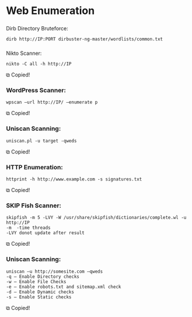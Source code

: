 # Web Enumeration

### 
Dirb Directory Bruteforce:

```
dirb http://IP:PORT dirbuster-ng-master/wordlists/common.txt
```

### 
Nikto Scanner:

```
nikto -C all -h http://IP
```

⧉ Copied!

### WordPress Scanner:

```
wpscan –url http://IP/ –enumerate p
```

⧉ Copied!

### Uniscan Scanning:

```
uniscan.pl -u target -qweds
```

⧉ Copied!

### HTTP Enumeration:

```
httprint -h http://www.example.com -s signatures.txt
```

⧉ Copied!

### SKIP Fish Scanner:

```
skipfish -m 5 -LVY -W /usr/share/skipfish/dictionaries/complete.wl -u http://IP
-m  -time threads
-LVY donot update after result

```

⧉ Copied!

### Uniscan Scanning:

```
uniscan –u http://somesite.com –qweds
-q – Enable Directory checks
-w – Enable File Checks
-e – Enable robots.txt and sitemap.xml check
-d – Enable Dynamic checks
-s – Enable Static checks
```

⧉ Copied!